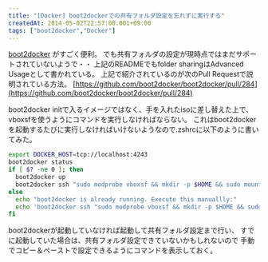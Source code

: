 ```yaml
---
title: "[Docker] boot2dockerでの共有フォルダ設定を忘れずに実行する"
createdAt: 2014-05-02T22:57:00.001+09:00
tags: ["boot2docker","Docker"]
---
```

[boot2docker](https://github.com/boot2docker/boot2docker) がすごく便利。
でも共有フォルダの設定が現時点ではまだサポートされていないようで・・
上記のREADMEでもfolder sharingはAdvanced Usageとして書かれている。
上記で紹介されているのが次のPull Requestで説明されている方法。
[https://github.com/boot2docker/boot2docker/pull/284](https://github.com/boot2docker/boot2docker/pull/284)
<!--more-->
boot2docker initで入るイメージではなく、手を入れたisoに差し替えた上で、vboxsfを使うようにコマンドを実行しなければならない。
これはboot2dockerを起動するたびに実行しなければいけないようなので.zshrcに以下のように書いてみた。

```sh
export DOCKER_HOST=tcp://localhost:4243
boot2docker status
if [ $? -ne 0 ]; then
  boot2docker up
  boot2docker ssh "sudo modprobe vboxsf && mkdir -p $HOME && sudo mount -t vboxsf home $HOME"
else
  echo "boot2docker is already running. Execute this manuallly:"
  echo 'boot2docker ssh "sudo modprobe vboxsf && mkdir -p $HOME && sudo mount -t vboxsf home $HOME"'
fi
```

boot2dockerが起動していなければ起動して共有フォルダ設定まで行い、 すでに起動していた場合は、共有フォルダ設定できていないかもしれないので 手動でコピー＆ペーストで設定できるようにコマンドを表示しておく。
